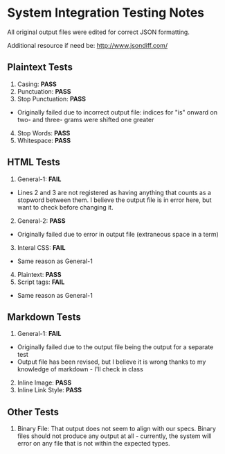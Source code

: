 # System Integration Testing Notes

All original output files were edited for correct JSON formatting.

Additional resource if need be: http://www.jsondiff.com/

## Plaintext Tests

1. Casing: **PASS**
2. Punctuation: **PASS**
3. Stop Punctuation: **PASS**
  - Originally failed due to incorrect output file: indices for "is"
    onward on two- and three- grams were shifted one greater
4. Stop Words: **PASS**
5. Whitespace: **PASS**

## HTML Tests

1. General-1: **FAIL**
  - Lines 2 and 3 are not registered as having anything that counts as a
    stopword between them. I believe the output file is in error here, but
    want to check before changing it.
2. General-2: **PASS**
  - Originally failed due to error in output file (extraneous space in a
    term)
3. Interal CSS: **FAIL**
  - Same reason as General-1
4. Plaintext: **PASS**
5. Script tags: **FAIL**
  - Same reason as General-1

## Markdown Tests

1. General-1: **FAIL**
  - Originally failed due to the output file being the output for a
    separate test
  - Output file has been revised, but I believe it is wrong thanks to my
    knowledge of markdown - I'll check in class
2. Inline Image: **PASS**
3. Inline Link Style: **PASS**

## Other Tests

1. Binary File: That output does not seem to align with our specs. Binary files
  should not produce any output at all - currently, the system will error on
  any file that is not within the expected types.
